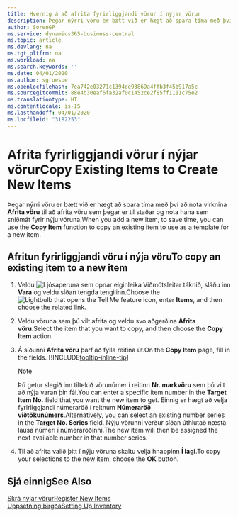 ```yaml
---
title: Hvernig á að afrita fyrirliggjandi vörur í nýjar vörur
description: Þegar nýrri vöru er bætt við er hægt að spara tíma með því að nota virknina „Afrita vöru“ til að afrita vöru sem þegar er til staðar og nota hana sem sniðmát fyrir nýju vöruna.
author: SorenGP
ms.service: dynamics365-business-central
ms.topic: article
ms.devlang: na
ms.tgt_pltfrm: na
ms.workload: na
ms.search.keywords: ''
ms.date: 04/01/2020
ms.author: sgroespe
ms.openlocfilehash: 7ea742e03271c1394de93869a4ffb3f45b917a5c
ms.sourcegitcommit: 88e4b30eaf6fa32af0c1452ce2f85ff1111c75e2
ms.translationtype: HT
ms.contentlocale: is-IS
ms.lasthandoff: 04/01/2020
ms.locfileid: "3182253"
---
```

# <a name="copy-existing-items-to-create-new-items"></a><span data-ttu-id="3bc2f-103">Afrita fyrirliggjandi vörur í nýjar vörur</span><span class="sxs-lookup"><span data-stu-id="3bc2f-103">Copy Existing Items to Create New Items</span></span>
<span data-ttu-id="3bc2f-104">Þegar nýrri vöru er bætt við er hægt að spara tíma með því að nota virknina **Afrita vöru** til að afrita vöru sem þegar er til staðar og nota hana sem sniðmát fyrir nýju vöruna.</span><span class="sxs-lookup"><span data-stu-id="3bc2f-104">When you add a new item, to save time, you can use the **Copy Item** function to copy an existing item to use as a template for a new item.</span></span>  

## <a name="to-copy-an-existing-item-to-a-new-item"></a><span data-ttu-id="3bc2f-105">Afritun fyrirliggjandi vöru í nýja vöru</span><span class="sxs-lookup"><span data-stu-id="3bc2f-105">To copy an existing item to a new item</span></span>  
1. <span data-ttu-id="3bc2f-106">Veldu ![Ljósaperuna sem opnar eiginleika Viðmótsleitar](media/ui-search/search_small.png "Segðu mér hvað þú vilt gera") táknið, sláðu inn **Vara** og veldu síðan tengda tengilinn.</span><span class="sxs-lookup"><span data-stu-id="3bc2f-106">Choose the ![Lightbulb that opens the Tell Me feature](media/ui-search/search_small.png "Tell me what you want to do") icon, enter **Items**, and then choose the related link.</span></span>  
2. <span data-ttu-id="3bc2f-107">Veldu vöruna sem þú vilt afrita og veldu svo aðgerðina **Afrita vöru**.</span><span class="sxs-lookup"><span data-stu-id="3bc2f-107">Select the item that you want to copy, and then choose the **Copy Item** action.</span></span>  
3. <span data-ttu-id="3bc2f-108">Á síðunni **Afrita vöru** þarf að fylla reitina út.</span><span class="sxs-lookup"><span data-stu-id="3bc2f-108">On the **Copy Item** page, fill in the fields.</span></span> [!INCLUDE[tooltip-inline-tip](includes/tooltip-inline-tip_md.md)]

    > [!NOTE]  
    > <span data-ttu-id="3bc2f-109">Þú getur slegið inn tiltekið vörunúmer í reitinn **Nr. markvöru** sem þú vilt að nýja varan þín fái.</span><span class="sxs-lookup"><span data-stu-id="3bc2f-109">You can enter a specific item number in the **Target Item No.** field that you want the new item to get.</span></span> <span data-ttu-id="3bc2f-110">Einnig er hægt að velja fyrirliggjandi númeraröð í reitnum **Númeraröð viðtökunúmers**.</span><span class="sxs-lookup"><span data-stu-id="3bc2f-110">Alternatively, you can select an existing number series in the **Target No. Series** field.</span></span> <span data-ttu-id="3bc2f-111">Nýju vörunni verður síðan úthlutað næsta lausa númeri í númeraröðinni.</span><span class="sxs-lookup"><span data-stu-id="3bc2f-111">The new item will then be assigned the next available number in that number series.</span></span>  

5. <span data-ttu-id="3bc2f-112">Til að afrita valið þitt í nýju vöruna skaltu velja hnappinn **Í lagi**.</span><span class="sxs-lookup"><span data-stu-id="3bc2f-112">To copy your selections to the new item, choose the **OK** button.</span></span>  

## <a name="see-also"></a><span data-ttu-id="3bc2f-113">Sjá einnig</span><span class="sxs-lookup"><span data-stu-id="3bc2f-113">See Also</span></span>  
[<span data-ttu-id="3bc2f-114">Skrá nýjar vörur</span><span class="sxs-lookup"><span data-stu-id="3bc2f-114">Register New Items</span></span>](inventory-how-register-new-items.md)  
[<span data-ttu-id="3bc2f-115">Uppsetning birgða</span><span class="sxs-lookup"><span data-stu-id="3bc2f-115">Setting Up Inventory</span></span>](inventory-setup-inventory.md)
